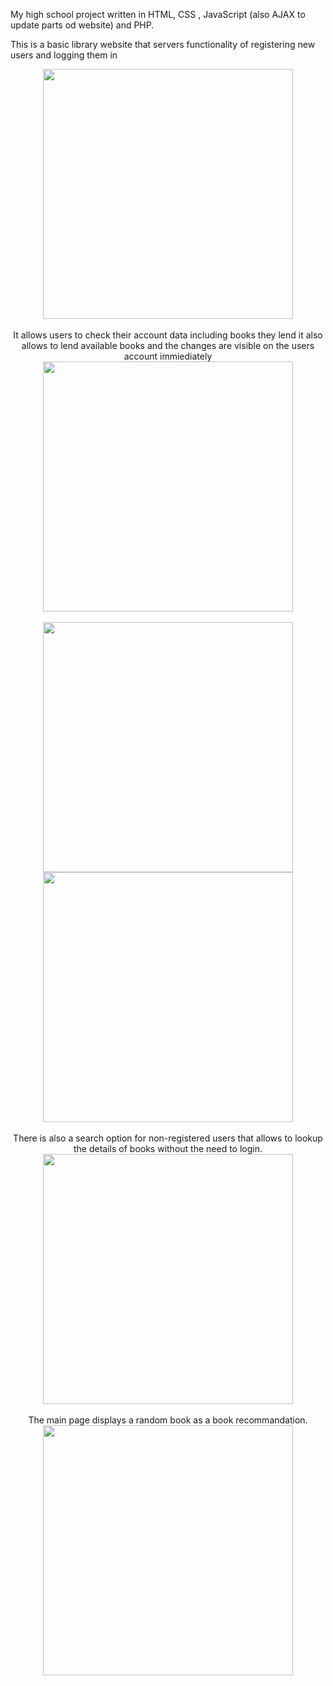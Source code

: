 My high school project written in HTML, CSS , JavaScript (also AJAX to update parts od website) and PHP.

This is a basic library website that servers functionality of registering new users and logging them in
<p align="center">
<img src="https://user-images.githubusercontent.com/90787864/191328973-8c19c2b1-b258-46bd-8f11-ff1af90438e4.png"  width="400"/>
  
<!-- ![image](https://user-images.githubusercontent.com/90787864/191328973-8c19c2b1-b258-46bd-8f11-ff1af90438e4.png) -->
<br/>
<br/>
It allows users to check their account data including books they lend it also allows to lend available books and the changes are visible on the users account immiediately
<br/>
<img src="https://user-images.githubusercontent.com/90787864/191329267-31b45587-c236-45ca-bb62-7e14ff7ed428.png"  width="400"/>
<!-- ![image](https://user-images.githubusercontent.com/90787864/191329267-31b45587-c236-45ca-bb62-7e14ff7ed428.png) -->
<br/><br/>
<img src="https://user-images.githubusercontent.com/90787864/191329558-ab4d7a3f-14fe-467f-9ef7-f2bf1e2a06b8.png"  width="400"/>
<!-- ![image](https://user-images.githubusercontent.com/90787864/191329558-ab4d7a3f-14fe-467f-9ef7-f2bf1e2a06b8.png) -->
<img src="https://user-images.githubusercontent.com/90787864/191329595-94d4f664-fff7-4e69-9ae4-ba676768885a.png"  width="400"/>
<!-- ![image](https://user-images.githubusercontent.com/90787864/191329595-94d4f664-fff7-4e69-9ae4-ba676768885a.png) -->

<br/>
<br/>
There is also a search option for non-registered users that allows to lookup the details of books without the need to login.
<img src="https://user-images.githubusercontent.com/90787864/191328452-400ed41d-a06d-48b8-b6f3-36895f025aed.png"  width="400"/>
<!-- ![image](https://user-images.githubusercontent.com/90787864/191328452-400ed41d-a06d-48b8-b6f3-36895f025aed.png) -->
<br/>
<br/>
The main page displays a random book as a book recommandation.
<img src="https://user-images.githubusercontent.com/90787864/191328323-529dd1a4-88b7-4a64-922d-470320d2330d.png"  width="400"/>
<!-- ![image](https://user-images.githubusercontent.com/90787864/191328323-529dd1a4-88b7-4a64-922d-470320d2330d.png) -->
</p>
